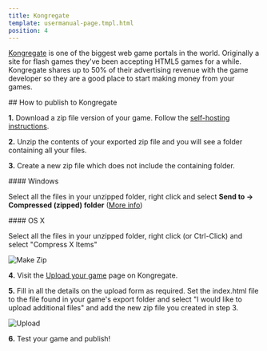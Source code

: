 ```yaml
---
title: Kongregate
template: usermanual-page.tmpl.html
position: 4
---
```


[Kongregate][1] is one of the biggest web game portals in the world. Originally a site for flash games they've been accepting HTML5 games for a while. Kongregate shares up to 50% of their advertising revenue with the game developer so they are a good place to start making money from your games.

## How to publish to Kongregate

**1.** Download a zip file version of your game. Follow the [self-hosting instructions][2].

**2.** Unzip the contents of your exported zip file and you will see a folder containing all your files.

**3.** Create a new zip file which does not include the containing folder.

#### Windows

Select all the files in your unzipped folder, right click and select **Send to -> Compressed (zipped) folder** ([More info][3])

#### OS X

Select all the files in your unzipped folder, right click (or Ctrl-Click) and select "Compress X Items"

![Make Zip][6]

**4.** Visit the [Upload your game][4] page on Kongregate.

**5.** Fill in all the details on the upload form as required. Set the index.html file to the file found in your game's export folder and select "I would like to upload additional files" and add the new zip file you created in step 3.

![Upload][5]

**6.** Test your game and publish!

[1]: http://kongregate.com
[2]: /user-manual/publishing/web/self-hosting/
[3]: http://windows.microsoft.com/en-gb/windows-10/zip-and-unzip-files#v1h=tab01
[4]: http://www.kongregate.com/games/new
[5]: /images/user-manual/publishing/web/upload.jpg
[6]: /images/user-manual/publishing/web/make-zip.jpg


